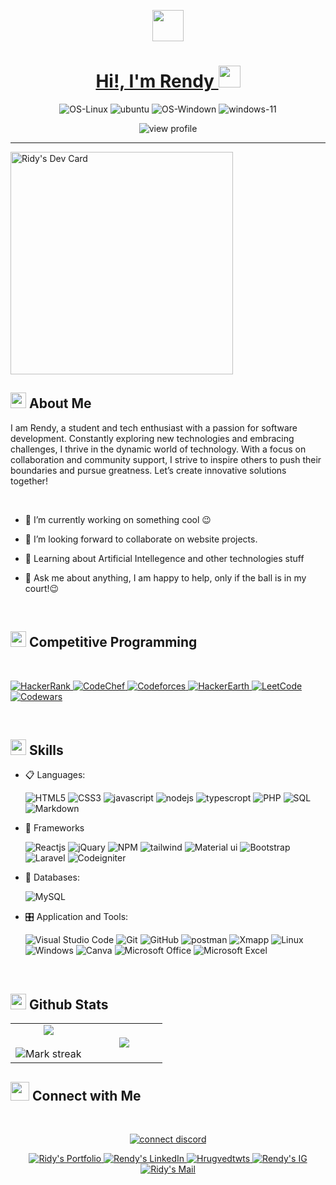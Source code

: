 <meta charset="UTF-8">
<meta name="viewport" content="width=device-width, initial-scale=1.0">

<p align="center"><picture align="center"><img align="center" src="https://github.com/7oSkaaa/7oSkaaa/blob/main/Images/about_me.gif?raw=true" width="50px"></picture></p>
  
<a href="https://app.daily.dev/lebathang"><h1 align="center">Hi!,  I'm Rendy <img src="https://media.giphy.com/media/hvRJCLFzcasrR4ia7z/giphy.gif" width="35"></h1></a>

<div align="center">
  <p>
    <img src="https://img.shields.io/badge/Linux-FCC624?style=for-the-badge&amp;logo=linux&amp;logoColor=black" alt="OS-Linux">
    <img src="https://img.shields.io/badge/Ubuntu-E95420?style=for-the-badge&amp;logo=ubuntu&amp;logoColor=white" alt="ubuntu">
    <img src="https://img.shields.io/badge/Windows-0078D6?style=for-the-badge&amp;logo=windows&amp;logoColor=white" alt="OS-Windown">
    <img src="https://img.shields.io/badge/Windows_11-0078d4?style=for-the-badge&amp;logo=windows-11&amp;logoColor=white" alt="windows-11">
  </p>
</div>

<div align="center">
  <img src="https://komarev.com/ghpvc/?username=RidyCh&amp;color=blueviolet&amp;style=flat&amp;label=PROFILE+VIEWS" alt="view profile">
</div>
<hr width="100%">
<a href="https://app.daily.dev/ridy"><img src="https://api.daily.dev/devcards/v2/UoRyfCJrRxRSW01lO3DY5.png?type=default&r=8rr" width="356" alt="Ridy's Dev Card"/></a>

<h2 id="--about-me"><img src="https://c.tenor.com/NCRHhqkXrJYAAAAi/programmers-go-internet.gif" width="25">  <b>About Me</b></h2>
<p>I am Rendy, a student and tech enthusiast with a passion for software development. Constantly exploring new technologies and embracing challenges, I thrive in the dynamic world of technology. With a focus on collaboration and community support, I strive to inspire others to push their boundaries and pursue greatness. Let’s create innovative solutions together!</p>
<br>
<ul>
<li>
<p>🔭 I’m currently working on something cool 😉</p>
</li>
<li>
<p>👯 I’m looking forward to collaborate on website projects.</p>
</li>
<li>
<p>🌱 Learning about Artificial Intellegence and other technologies stuff</p>
</li>
<li>
<p>💬 Ask me about anything, I am happy to help, only if the ball is in my court!😉</p>
</li>
</ul>
<br>

<h2 id="--competitive-programming"><img src="https://media.giphy.com/media/iY8CRBdQXODJSCERIr/giphy.gif" width="25">  <b>Competitive Programming</b></h2>
<br>
<p align="left"> 
  <a href="https://www.hackerrank.com" target="_blank"> 
    <img alt="HackerRank" src="https://img.shields.io/badge/HackerRank-2EC866?logo=HackerRank&amp;logoColor=white">
  </a>
  <a href="https://www.codechef.com" target="_blank"> 
   <img alt="CodeChef" src="https://img.shields.io/badge/CodeChef-%23964B00.svg?logo=CodeChef&amp;logoColor=white">
  </a>
  <a href="https://codeforces.com" target="_blank">
    <img alt="Codeforces" src="https://img.shields.io/badge/Codeforces-445f9d?logo=Codeforces&amp;logoColor=white">
  </a> 
  <a href="https://www.hackerearth.com" target="_blank"> 
    <img alt="HackerEarth" src="https://img.shields.io/badge/HackerEarth-%232C3454.svg?logo=HackerEarth&amp;logoColor=blue">
  </a>
  <a href="https://leetcode.com" target="_blank"> 
    <img alt="LeetCode" src="https://img.shields.io/badge/LeetCode-000000?logo=LeetCode&amp;logoColor=d16c06">
  </a>
  <a href="https://codewars.com" target="_blank"> 
    <img alt="Codewars" src="https://img.shields.io/badge/LeetCode-000000?logo=LeetCode&amp;logoColor=d16c06">
  </a>
</p>
<br>

<h2 id="-skills"><img src="https://media2.giphy.com/media/QssGEmpkyEOhBCb7e1/giphy.gif?cid=ecf05e47a0n3gi1bfqntqmob8g9aid1oyj2wr3ds3mg700bl&amp;rid=giphy.gif" width="25"><b> Skills</b></h2>
<p align="center">
</p><ul>
<li>
<p>📋 Languages:</p>
<p><img src="https://img.shields.io/badge/html5-%23E34F26.svg?style=for-the-badge&amp;logo=html5&amp;logoColor=white" alt="HTML5">
<img src="https://img.shields.io/badge/css3-%231572B6.svg?style=for-the-badge&amp;logo=css3&amp;logoColor=white" alt="CSS3">
<img src="https://img.shields.io/badge/javascript%20-%23323330.svg?&amp;style=for-the-badge&amp;logo=javascript&amp;logoColor=%23F7DF1E" alt="javascript">
<img src="https://img.shields.io/badge/node.js%20-%2343853D.svg?&amp;style=for-the-badge&amp;logo=node.js&amp;logoColor=white" alt="nodejs">
<img src="https://img.shields.io/badge/TypeScript-007ACC?style=for-the-badge&amp;logo=typescript&amp;logoColor=white" alt="typescropt">
<img src="https://img.shields.io/badge/php-%23777BB4.svg?style=for-the-badge&amp;logo=php&amp;logoColor=white" alt="PHP">
<img src="https://custom-icon-badges.herokuapp.com/badge/SQL-025E8C.svg?logo=database&amp;logoColor=white" alt="SQL">
<img src="https://img.shields.io/badge/markdown-%23000000.svg?style=for-the-badge&amp;logo=markdown&amp;logoColor=white" alt="Markdown"></p>
</li>
<li>
<p>🎨 Frameworks</p>
<p><img src="https://img.shields.io/badge/react%20-%2320232a.svg?&amp;style=for-the-badge&amp;logo=react&amp;logoColor=%2361DAFB" alt="Reactjs">
<img src="https://img.shields.io/badge/jQuery-0769AD?style=for-the-badge&amp;logo=jquery&amp;logoColor=white" alt="jQuary">
<img src="https://img.shields.io/badge/npm-CB3837?style=for-the-badge&amp;logo=npm&amp;logoColor=white" alt="NPM">
<img src="https://img.shields.io/badge/Tailwind_CSS-38B2AC?style=for-the-badge&amp;logo=tailwind-css&amp;logoColor=white" alt="tailwind">
<img src="https://img.shields.io/badge/Material%20UI-007FFF?style=for-the-badge&amp;logo=mui&amp;logoColor=white" alt="Material ui">
<img src="https://img.shields.io/badge/bootstrap%20-%23563D7C.svg?&amp;style=for-the-badge&amp;logo=bootstrap&amp;logoColor=white" alt="Bootstrap">
<img src="https://img.shields.io/badge/Laravel-FF2D20?style=for-the-badge&amp;logo=laravel&amp;logoColor=white" alt="Laravel">
<img src="https://img.shields.io/badge/Codeigniter-EF4223?style=for-the-badge&amp;logo=codeigniter&amp;logoColor=white" alt="Codeigniter">
</li>
<li>
<p>💾 Databases:</p>
<img src="https://img.shields.io/badge/MySQL-00000F?style=for-the-badge&amp;logo=mysql&amp;logoColor=white" alt="MySQL">
</li>
<li>
<p>🎛️ Application and Tools:</p>
<p><img src="https://img.shields.io/badge/Visual%20Studio%20Code-0078d7.svg?style=for-the-badge&amp;logo=visual-studio-code&amp;logoColor=white" alt="Visual Studio Code">
<img src="https://img.shields.io/badge/git-%23F05033.svg?style=for-the-badge&amp;logo=git&amp;logoColor=white" alt="Git">
<img src="https://img.shields.io/badge/github-%23121011.svg?style=for-the-badge&amp;logo=github&amp;logoColor=white" alt="GitHub">
<img src="https://img.shields.io/badge/Postman-FF6C37?style=for-the-badge&amp;logo=Postman&amp;logoColor=white" alt="postman">
<img src="https://img.shields.io/badge/Xampp-F37623?style=for-the-badge&amp;logo=xampp&amp;logoColor=white" alt="Xmapp">
<img src="https://img.shields.io/badge/Linux-FCC624?style=for-the-badge&amp;logo=linux&amp;logoColor=black" alt="Linux">
<img src="https://img.shields.io/badge/Windows-0078D6?style=for-the-badge&amp;logo=windows&amp;logoColor=white" alt="Windows">
<img src="https://img.shields.io/badge/Canva-%2300C4CC.svg?style=for-the-badge&amp;logo=Canva&amp;logoColor=white" alt="Canva">
<img src="https://img.shields.io/badge/Microsoft_Office-D83B01?style=for-the-badge&amp;logo=microsoft-office&amp;logoColor=white" alt="Microsoft Office">
<img src="https://img.shields.io/badge/Microsoft_Excel-217346?style=for-the-badge&amp;logo=microsoft-excel&amp;logoColor=white" alt="Microsoft Excel"></p>
</li>
</ul>
<p></p>
<br> 

<h2 id="-github-stats"><img src="https://media.giphy.com/media/iY8CRBdQXODJSCERIr/giphy.gif" width="25"> <b>Github Stats</b></h2>
<p align="center">
</p><table align="center">
<tbody><tr border="none">
<td width="50%" align="center">
  <img align="center" src="https://github-readme-stats.vercel.app/api?username=Scar1109&amp;theme=dark&amp;show_icons=true&amp;count_private=true">
  <br><br>
  <img title="🔥 Get streak stats for your profile at git.io/streak-stats" alt="Mark streak" src="https://github-readme-streak-stats.herokuapp.com/?user=Scar1109&amp;theme=dark&amp;hide_border=false"> 
</td>
<td width="50%" align="center">
  <img align="center" src="https://github-readme-stats.anuraghazra1.vercel.app/api/top-langs/?username=Scar1109&amp;theme=dark&amp;hide_border=false&amp;no-bg=true&amp;no-frame=true&amp;langs_count=10">
  </td>
</tr>
</tbody></table>
<!-- <p align="center">
<a href="https://github.com/RidyCh/">
  <img align="center" src="https://github-readme-stats.vercel.app/api?username=RidyCh&amp;include_all_commits=true&amp;count_private=true&amp;show_icons=true&amp;line_height=20&amp;title_color=7A7ADB&amp;icon_color=2234AE&amp;text_color=D3D3D3&amp;bg_color=0,000000,130F40" width="450">
</a>
<a href="https://github.com/RidyCh">
  <img align="center" src="https://github-readme-streak-stats.herokuapp.com/?user=RidyCh&amp;theme=blueberry" width="380">
</a>
</p>
<p><img src="https://user-images.githubusercontent.com/73097560/115834477-dbab4500-a447-11eb-908a-139a6edaec5c.gif"></p>
<p align="center">
    <a href="https://github.com/RidyCh"><img src="https://github-profile-summary-cards.vercel.app/api/cards/profile-details?username=RidyCh&amp;theme=tokyonight&amp;hide_border=true" width="520" alt="RidyCh"></a>
<a href="https://github.com/RidyCh"><img src="https://github-readme-stats.vercel.app/api/top-langs?username=RidyCh&amp;show_icons=true&amp;locale=en&amp;layout=compact&amp;theme=tokyonight" width="320" alt="RidyCh"></a>
</p>
<p><img src="https://github-readme-stats.vercel.app/api/wakatime?username=RidyCh&amp;hide_border=true&amp;v=2" alt="RidyCh's WakaTime Stats"></p> -->

<h2 id="-connect-with-me"><img src="https://media.giphy.com/media/LnQjpWaON8nhr21vNW/giphy.gif" width="30"> <b>Connect with Me</b></h2>
<br>
<p align="center">
  <a href="https://discord.com/channels/@me/773848767886524436">
    <img src="https://lanyard-profile-readme.vercel.app/api/773848767886524436?animated=true&amp;theme=dark&amp;borderRadius=30px&amp;hideBadges=true&amp;hideDiscrim=true&amp;bg=000000" alt="connect discord">
  </a>
</p>
<p align="center"><!-----Social Accounts------>
</p><p align="center">
 <a href="#">
 <img border="0" alt="Ridy's Portfolio" src="https://img.icons8.com/external-itim2101-lineal-color-itim2101/40/000000/external-resume-business-recruitment-itim2101-lineal-color-itim2101.png">
 </a>
 <a href="https://linkedin.com/in/rendy-pratama-9302982b4">
 <img border="0" alt="Rendy's LinkedIn" src="https://img.icons8.com/doodle/40/000000/linkedin--v2.png">
 </a>
 <a href="https://x.com/ridy_ch">
 <img border="0" alt="Hrugvedtwts" src="https://img.icons8.com/nolan/40/twitter.png">
 </a>
 <a href="https://www.instagram.com/rendy.30_/">
 <img border="0" alt="Rendy's IG" src="https://img.icons8.com/doodle/38/000000/instagram--v1.png">
 </a>
 <a href="mailto:rendydev30@gmail.com">
 <img border="0" alt="Ridy's Mail" src="https://img.icons8.com/doodle/38/000000/gmail-new.png">
 </a>
</p>
<br>

